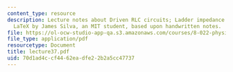 ```yaml
---
content_type: resource
description: Lecture notes about Driven RLC circuits; Ladder impedance. Prepared in
  LaTeX by James Silva, an MIT student, based upon handwritten notes.
file: https://ol-ocw-studio-app-qa.s3.amazonaws.com/courses/8-022-physics-ii-electricity-and-magnetism-fall-2006/70d1ad4ccf4462eadfe22b2a5cc47737_lecture37.pdf
file_type: application/pdf
resourcetype: Document
title: lecture37.pdf
uid: 70d1ad4c-cf44-62ea-dfe2-2b2a5cc47737
---
```

